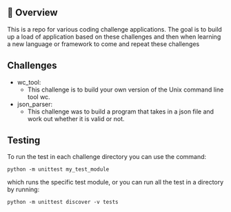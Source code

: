 ## 🔭 Overview

This is a repo for various coding challenge applications. The goal is to build up a load of application based on these challenges and then when learning a new language or framework to come and repeat these challenges

## Challenges

- wc_tool:
  - This challenge is to build your own version of the Unix command line tool wc.
- json_parser:
  - This challenge was to build a program that takes in a json file and work out whether it is valid or not.

## Testing

To run the test in each challenge directory you can use the command:

```console
python -m unittest my_test_module
```

which runs the specific test module, or you can run all the test in a directory by running:

```console
python -m unittest discover -v tests
```
